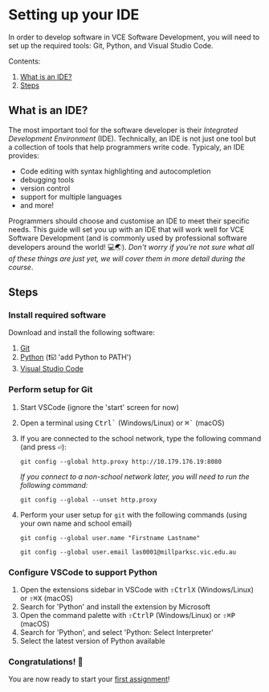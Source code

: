 # Setting up your IDE

In order to develop software in VCE Software Development, you will need to set up the required tools: Git, Python, and Visual Studio Code.

Contents:

1. [What is an IDE?](#what-is-an-ide)
2. [Steps](#steps)

## What is an IDE?

The most important tool for the software developer is their _Integrated Development Environment_ (IDE). Technically, an IDE is not just one tool but a collection of tools that help programmers write code. Typicaly, an IDE provides:

* Code editing with syntax highlighting and autocompletion
* debugging tools
* version control
* support for multiple languages
* and more!

Programmers should choose and customise an IDE to meet their specific needs. This guide will set you up with an IDE that will work well for VCE Software Development (and is commonly used by professional software developers around the world! 💻🌏). _Don't worry if you're not sure what all of these things are just yet, we will cover them in more detail during the course_.

## Steps

### Install required software

Download and install the following software:

1. [Git](https://git-scm.com/)
1. [Python](https://www.python.org/downloads/) (❗️☑️ 'add Python to PATH')
1. [Visual Studio Code](https://code.visualstudio.com/)

### Perform setup for Git

1. Start VSCode (ignore the 'start' screen for now)
1. Open a terminal using <kbd>Ctrl</kbd><kbd>\`</kbd> (Windows/Linux) or <kbd>⌘</kbd><kbd>\`</kbd> (macOS)
1. If you are connected to the school network, type the following command (and press <kbd>⏎</kbd>):

    `git config --global http.proxy http://10.179.176.19:8080`

    _If you connect to a non-school network later, you will need to run the following command:_

    `git config --global --unset http.proxy`

1. Perform your user setup for `git` with the following commands (using your own name and school email)

    `git config --global user.name "Firstname Lastname"`

    `git config --global user.email las0001@millparksc.vic.edu.au`

### Configure VSCode to support Python

1. Open the extensions sidebar in VSCode with <kbd>⇧</kbd><kbd>Ctrl</kbd><kbd>X</kbd> (Windows/Linux) or <kbd>⇧</kbd><kbd>⌘</kbd><kbd>X</kbd> (macOS)
1. Search for 'Python' and install the extension by Microsoft
1. Open the command palette with <kbd>⇧</kbd><kbd>Ctrl</kbd><kbd>P</kbd> (Windows/Linux) or <kbd>⇧</kbd><kbd>⌘</kbd><kbd>P</kbd> (macOS)
1. Search for 'Python', and select 'Python: Select Interpreter'
1. Select the latest version of Python available

### Congratulations! 🎉

You are now ready to start your [first assignment](helloworld.md)!
